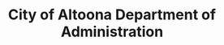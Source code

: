 ---
layout: repo
title: "City of Altoona Department of Administration"
id: 13082
permalink: repos/13082/
---